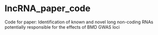 # lncRNA_paper_code
Code for paper: Identification of known and novel long non-coding RNAs potentially responsible for the effects of BMD GWAS loci
